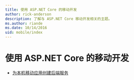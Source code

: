 ```yaml
---
title: 使用 ASP.NET Core 的移动开发
author: rick-anderson
description: 了解与 ASP.NET Core 移动开发相关的主题。
ms.author: riande
ms.date: 10/14/2016
uid: mobile/index
---
```

# <a name="mobile-development-with-aspnet-core"></a>使用 ASP.NET Core 的移动开发

*   [为本机移动应用创建后端服务](native-mobile-backend.md)
